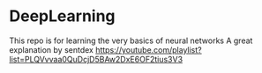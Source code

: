 # DeepLearning
This repo is for learning the very basics of neural networks
A great explanation by sentdex
https://youtube.com/playlist?list=PLQVvvaa0QuDcjD5BAw2DxE6OF2tius3V3
